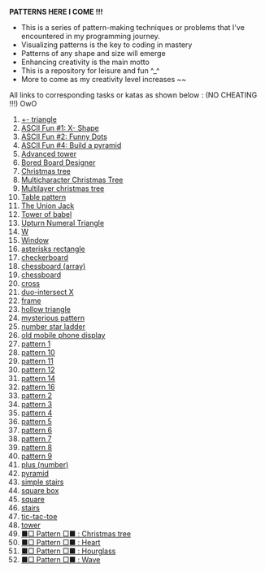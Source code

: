 **PATTERNS HERE I COME !!!**

* This is a series of pattern-making techniques or problems that I've encountered in my programming journey. 
* Visualizing patterns is the key to coding in mastery
* Patterns of any shape and size will emerge
* Enhancing creativity is the main motto
* This is a repository for leisure and fun ^_^
* More to come as my creativity level increases ~~

All links to corresponding tasks or katas as shown below : (NO CHEATING !!!) OwO

1. [+- triangle](https://www.codewars.com/kata/592e3b99166edbd005000065)
1. [ASCII Fun #1: X- Shape](https://www.codewars.com/kata/5906436806d25f846400009b)
1. [ASCII Fun #2: Funny Dots](https://www.codewars.com/kata/59098c39d8d24d12b6000020)
1. [ASCII Fun #4: Build a pyramid](https://www.codewars.com/kata/594a5d8f704e4d5561000019)
1. [Advanced tower](https://www.codewars.com/kata/57675f3dedc6f728ee000256)
1. [Bored Board Designer](https://www.codewars.com/kata/59f9b7ab8ba914d68200011e/javascript)
1. [Christmas tree](https://www.codewars.com/kata/52755006cc238fcae70000ed)
1. [Multicharacter Christmas Tree](https://www.codewars.com/kata/5a405ba4e1ce0e1d7800012e)
1. [Multilayer christmas tree](https://www.codewars.com/kata/56c30eaef85696bf35000ccf)
1. [Table pattern](https://www.codewars.com/kata/5827e2efc983ca6f230000e0)
1. [The Union Jack](https://www.codewars.com/kata/5620281f0eeee479cd000020)
1. [Tower of babel](https://www.codewars.com/kata/5722cc50785220ac8b00129b)
1. [Upturn Numeral Triangle](https://www.codewars.com/kata/564f3d49a06556d27c000077)
1. [W](https://www.codewars.com/kata/5d7d05d070a6f60015c436d1)
1. [Window](https://www.codewars.com/kata/59c03f175fb13337df00002e)
1. [asterisks rectangle]()
1. [checkerboard](https://www.codewars.com/kata/53dc08fa8a0c93229400023b)
1. [chessboard (array)](https://www.codewars.com/kata/56242b89689c35449b000059)
1. [chessboard](https://www.codewars.com/kata/581c894633b9fe465d0000a6)
1. [cross](https://www.codewars.com/kata/5a036ecb2b651d696f00007c)
3. [duo-intersect X](https://www.codewars.com/kata/5a076c0306d5b664df000009)
4. [frame](https://www.codewars.com/kata/5672f4e3404d0609ec00000a)
5. [hollow triangle](https://www.codewars.com/kata/57819b700a8eb2d6b00002ab)
6. [mysterious pattern](https://www.codewars.com/kata/580ec64394291d946b0002a1)
7. [number star ladder](https://www.codewars.com/kata/5631213916d70a0979000066)
8. [old mobile phone display](https://www.codewars.com/kata/584e8bba044a15d3ed00016c)
9. [pattern 1](https://www.codewars.com/kata/5572f7c346eb58ae9c000047)
10. [pattern 10](https://www.codewars.com/kata/5581a7651185fe13190000ee)
11. [pattern 11](https://www.codewars.com/kata/5589ad588ee1db3f5e00005a)
12. [pattern 12](https://www.codewars.com/kata/558ac25e552b51dbc60000c3)
13. [pattern 14](https://www.codewars.com/kata/559379505c859be5a9000034)
14. [pattern 16](https://www.codewars.com/kata/55ae997d1c40a199e6000018)
15. [pattern 2](https://www.codewars.com/kata/55733d3ef7c43f8b0700007c)
16. [pattern 3](https://www.codewars.com/kata/557341907fbf439911000022)
17. [pattern 4](https://www.codewars.com/kata/55736129f78b30311300010f)
18. [pattern 5](https://www.codewars.com/kata/55749101ae1cf7673800003e)
19. [pattern 6](https://www.codewars.com/kata/5574940eae1cf7d520000076)
20. [pattern 7](https://www.codewars.com/kata/557592fcdfc2220bed000042)
21. [pattern 8](https://www.codewars.com/kata/5575ff8c4d9c98bc96000042)
22. [pattern 9](https://www.codewars.com/kata/5579e6a5256bac65e4000060)
23. [plus (number)](https://www.codewars.com/kata/563cb92e0996a4ac0b000042)
24. [pyramid](https://www.codewars.com/kata/5a1c28f9c9fc0ef2e900013b)
25. [simple stairs](https://www.codewars.com/kata/5b4e779c578c6a898e0005c5)
26. [square box](https://www.codewars.com/kata/58644e8ddf95f81a38001d8d)
27. [square](https://www.codewars.com/kata/59a96d71dbe3b06c0200009c)
28. [stairs](https://www.codewars.com/kata/566c3f5b9de85fdd0e000026)
29. [tic-tac-toe](https://www.codewars.com/kata/5b817c2a0ce070ace8002be0)
30. [tower](https://www.codewars.com/kata/576757b1df89ecf5bd00073b)
31. [■□ Pattern □■ : Christmas tree](https://www.codewars.com/kata/56e8f0d5b131af66ec00018e)
32. [■□ Pattern □■ : Heart](https://www.codewars.com/kata/56e8d06029035a0c7c001d85)
33. [■□ Pattern □■ : Hourglass](https://www.codewars.com/kata/56e6d4c466d4428e29000f65)
34. [■□ Pattern □■ : Wave](https://www.codewars.com/kata/56e67d6166d442121800074c)
